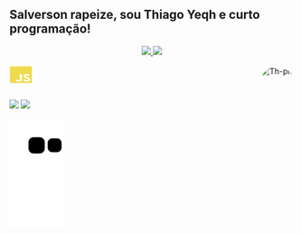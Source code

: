 ## Salverson rapeize, sou Thiago Yeqh e curto programação!
<div align="center">
  <a href="https://github.com/ThiagoYeqh">
  <img height="180em" src="https://github-readme-stats.vercel.app/api?username=ThiagoYeqh&show_icons=true&theme=dark&include_all_commits=true&count_private=true"/>
  <img height="180em" src="https://github-readme-stats.vercel.app/api/top-langs/?username=ThiagoYeqh&layout=compact&langs_count=7&theme=dark"/>
</div>
<div style="display: inline_block"><br>
  <img align="center" alt="Th-Js" height="30" width="40" src="https://raw.githubusercontent.com/devicons/devicon/master/icons/javascript/javascript-plain.svg">
  <img align="right" alt="Th-pic" height="150" style="border-radius:50px;" src="https://cdn.discordapp.com/avatars/264101569333559297/e9cad45293580427df9e673718814bf7.png?size=2048">
</div>
  
  ##
 
<div> 
 	<a href="https://www.twitch.tv/thiagoyeqh" target="_blank"><img src="https://img.shields.io/badge/Twitch-9146FF?style=for-the-badge&logo=twitch&logoColor=white" target="_blank"></a>
 <a href="https://discord.gg/uCAkaeK" target="_blank"><img src="https://img.shields.io/badge/Discord-7289DA?style=for-the-badge&logo=discord&logoColor=white" target="_blank"></a>  
 
  ![Snake animation](https://github.com/thiagoyeqh/thiagoyeqh/blob/output/github-contribution-grid-snake.svg)
 
</div>
